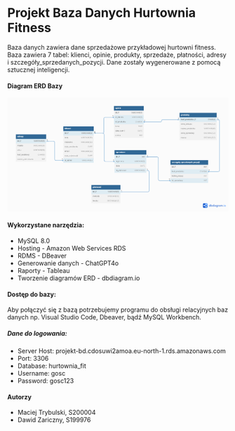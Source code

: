 # Projekt Baza Danych Hurtownia Fitness
Baza danych zawiera dane sprzedażowe przykładowej hurtowni fitness. Baza zawiera 7 tabel: klienci, opinie, produkty, sprzedaże, płatności, adresy i szczegóły_sprzedanych_pozycji. Dane zostały wygenerowane z pomocą sztucznej inteligencji.
#### Diagram ERD Bazy
![alt text](https://github.com/Bjaly/Projekt_BD/blob/main/Diagram_ERD.png?raw=true)
#### Wykorzystane narzędzia:
  * MySQL 8.0
  * Hosting - Amazon Web Services RDS
  * RDMS - DBeaver    
  * Generowanie danych - ChatGPT4o
  * Raporty - Tableau
  * Tworzenie diagramów ERD - dbdiagram.io

#### Dostęp do bazy:
 Aby połączyć się z bazą potrzebujemy programu do obsługi relacyjnych baz danych np. Visual Studio Code, Dbeaver, bądź  MySQL Workbench.  
  ##### Dane do logowania:
   * Server Host:   projekt-bd.cdosuwi2amoa.eu-north-1.rds.amazonaws.com
   * Port: 3306
   * Database: hurtownia_fit
   * Username: gosc
   * Password: gosc123
#### Autorzy
 * Maciej Trybulski, S200004
 * Dawid Zariczny, S199976
